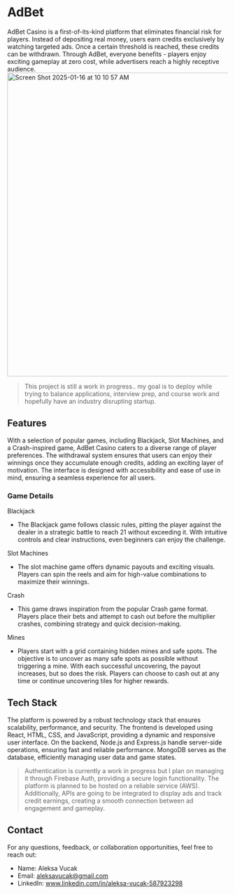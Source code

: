 # AdBet
AdBet Casino is a first-of-its-kind platform that eliminates financial risk for players. Instead of depositing real money, users earn credits exclusively by watching targeted ads. Once a certain threshold is reached, these credits can be withdrawn. Through AdBet, everyone benefits - players enjoy exciting gameplay at zero cost, while advertisers reach a highly receptive audience.
<img width="692" alt="Screen Shot 2025-01-16 at 10 10 57 AM" src="https://github.com/user-attachments/assets/1a250511-6fae-4e46-a7ac-4e8030fc5fc7" />
> This project is still a work in progress.. my goal is to deploy while trying to balance applications, interview prep, and course work and hopefully have an industry disrupting startup.

## Features
With a selection of popular games, including Blackjack, Slot Machines, and a Crash-inspired game, AdBet Casino caters to a diverse range of player preferences. The withdrawal system ensures that users can enjoy their winnings once they accumulate enough credits, adding an exciting layer of motivation. The interface is designed with accessibility and ease of use in mind, ensuring a seamless experience for all users.

### Game Details
Blackjack
- The Blackjack game follows classic rules, pitting the player against the dealer in a strategic battle to reach 21 without exceeding it. With intuitive controls and clear instructions, even beginners can enjoy the challenge.

Slot Machines
- The slot machine game offers dynamic payouts and exciting visuals. Players can spin the reels and aim for high-value combinations to maximize their winnings.
  
Crash
- This game draws inspiration from the popular Crash game format. Players place their bets and attempt to cash out before the multiplier crashes, combining strategy and quick decision-making.

Mines
- Players start with a grid containing hidden mines and safe spots. The objective is to uncover as many safe spots as possible without triggering a mine. With each successful uncovering, the payout increases, but so does the risk. Players can choose to cash out at any time or continue uncovering tiles for higher rewards.

## Tech Stack
The platform is powered by a robust technology stack that ensures scalability, performance, and security. The frontend is developed using React, HTML, CSS, and JavaScript, providing a dynamic and responsive user interface. On the backend, Node.js and Express.js handle server-side operations, ensuring fast and reliable performance. MongoDB serves as the database, efficiently managing user data and game states.
> Authentication is currently a work in progress but I plan on managing it through Firebase Auth, providing a secure login functionality. The platform is planned to be hosted on a reliable service (AWS). Additionally, APIs are going to be integrated to display ads and track credit earnings, creating a smooth connection between ad engagement and gameplay.

## Contact
For any questions, feedback, or collaboration opportunities, feel free to reach out:
- Name: Aleksa Vucak
- Email: aleksavucak@gmail.com
- LinkedIn: www.linkedin.com/in/aleksa-vucak-587923298
